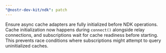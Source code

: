 ```yaml
---
"@nostr-dev-kit/ndk": patch
---
```


Ensure async cache adapters are fully initialized before NDK operations. Cache initialization now happens during `connect()` alongside relay connections, and subscriptions wait for cache readiness before starting. This prevents race conditions where subscriptions might attempt to query uninitialized caches.
